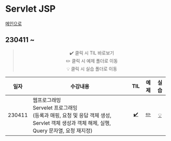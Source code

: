# Servlet JSP
[메인으로](https://github.com/sylee990205/lsy_dktechin_study)
## 230411 ~

<div align = "center"> 

> :heavy_check_mark: 클릭 시 TIL 바로보기  
> :pencil2: 클릭 시 예제 폴더로 이동  
> :bulb: 클릭 시 실습 폴더로 이동    

| 일자       | 수강내용       | TIL | 예제 | 실습
| -------- | --------------- | :---: | :---: | :---: |
| 230411 | 웹프로그래밍<br>Servelet 프로그래밍<br>(등록과 매핑, 요청 및 응답 객체 생성, Servlet 객체 생성과 객체 해제, 실행, Query 문자열, 요청 재지정) | [:heavy_check_mark:](230411_ServletJSP_day1.md) | [:pencil2:](/eclipse-workspace/edu/src/main/java/core/day1/) | [:bulb:](/eclipse-workspace/edu/src/main/java/exercise/day1/)

</div>

